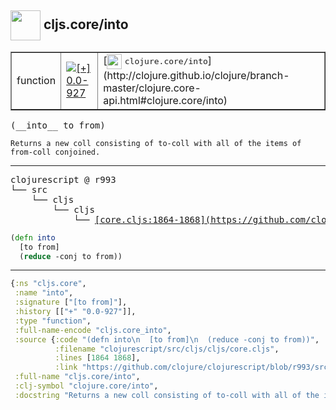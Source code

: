 ## <img width="48px" valign="middle" src="http://i.imgur.com/Hi20huC.png"> cljs.core/into

 <table border="1">
<tr>
<td>function</td>
<td><a href="https://github.com/cljsinfo/api-refs/tree/0.0-927"><img valign="middle" alt="[+] 0.0-927" src="https://img.shields.io/badge/+-0.0--927-lightgrey.svg"></a> </td>
<td>
[<img height="24px" valign="middle" src="http://i.imgur.com/1GjPKvB.png"> <samp>clojure.core/into</samp>](http://clojure.github.io/clojure/branch-master/clojure.core-api.html#clojure.core/into)
</td>
</tr>
</table>

 <samp>
(__into__ to from)<br>
</samp>

```
Returns a new coll consisting of to-coll with all of the items of
from-coll conjoined.
```

---

 <pre>
clojurescript @ r993
└── src
    └── cljs
        └── cljs
            └── <ins>[core.cljs:1864-1868](https://github.com/clojure/clojurescript/blob/r993/src/cljs/cljs/core.cljs#L1864-L1868)</ins>
</pre>

```clj
(defn into
  [to from]
  (reduce -conj to from))
```


---

```clj
{:ns "cljs.core",
 :name "into",
 :signature ["[to from]"],
 :history [["+" "0.0-927"]],
 :type "function",
 :full-name-encode "cljs.core_into",
 :source {:code "(defn into\n  [to from]\n  (reduce -conj to from))",
          :filename "clojurescript/src/cljs/cljs/core.cljs",
          :lines [1864 1868],
          :link "https://github.com/clojure/clojurescript/blob/r993/src/cljs/cljs/core.cljs#L1864-L1868"},
 :full-name "cljs.core/into",
 :clj-symbol "clojure.core/into",
 :docstring "Returns a new coll consisting of to-coll with all of the items of\nfrom-coll conjoined."}

```
